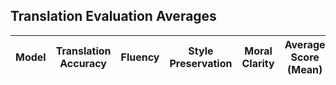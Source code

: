 ## Translation Evaluation Averages

| Model | Translation Accuracy | Fluency | Style Preservation | Moral Clarity | Average Score (Mean) | Count | Avg Input Tokens | Avg Output Tokens | Avg Inference Time (s) |
|-------|---------------------|---------|-------------------|---------------|-----------------|-------|-----------------|------------------|------------------------|
